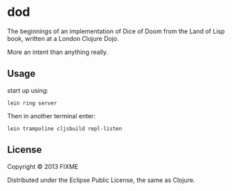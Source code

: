 # dod

The beginnings of an implementation of Dice of Doom from the Land of Lisp book, written at a London Clojure Dojo.

More an intent than anything really.

## Usage

start up using:

`lein ring server`


Then in another terminal enter:

`lein trampoline cljsbuild repl-listen`


## License

Copyright © 2013 FIXME

Distributed under the Eclipse Public License, the same as Clojure.

